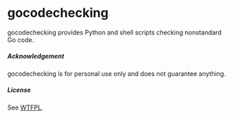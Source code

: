 # gocodechecking

gocodechecking provides Python and shell scripts checking nonstandard Go code.

##### Acknowledgement

gocodechecking is for personal use only and does not guarantee anything.

##### License

See [WTFPL](http://www.wtfpl.net/txt/copying/).
